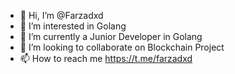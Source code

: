 - 👋 Hi, I’m @Farzadxd
- 👀 I’m interested in Golang
- 🌱 I’m currently a Junior Developer in Golang
- 💞️ I’m looking to collaborate on Blockchain Project
- 📫 How to reach me https://t.me/farzadxd

<!---
Farzadkhd/Farzadkhd is a ✨ special ✨ repository because its `README.md` (this file) appears on your GitHub profile.
You can click the Preview link to take a look at your changes.
--->
